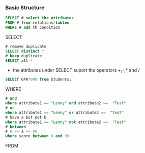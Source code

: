 ### Basic Structure

```sql
SELECT # select the attributes
FROM # from relations/tables
WHERE # add th condition
```


SELECT 
```sql
# remove duplicate
SELECT distinct *
# keep duplicate
SELECT all *
```
- the attributes under SELECT suport the operators +,-,* and /
```sql
SELECT GPA*999 from Students;
```

WHERE
```sql
# and
where attribute1 == "Lenny" and attribute2 ==  "Test"
# or
where attribute1 == "Lenny" or attribute2 ==  "Test"
# have a but not b
where attribute1 == "Lenny" not attribute2 ==  "Test"
# between 
# 0 <= a <= 99
where score between 0 and 99
```

FROM


